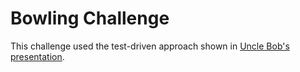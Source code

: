 # Bowling Challenge

This challenge used the test-driven approach shown in [Uncle Bob's presentation](http://www.butunclebob.com/ArticleS.UncleBob.TheBowlingGameKata).
